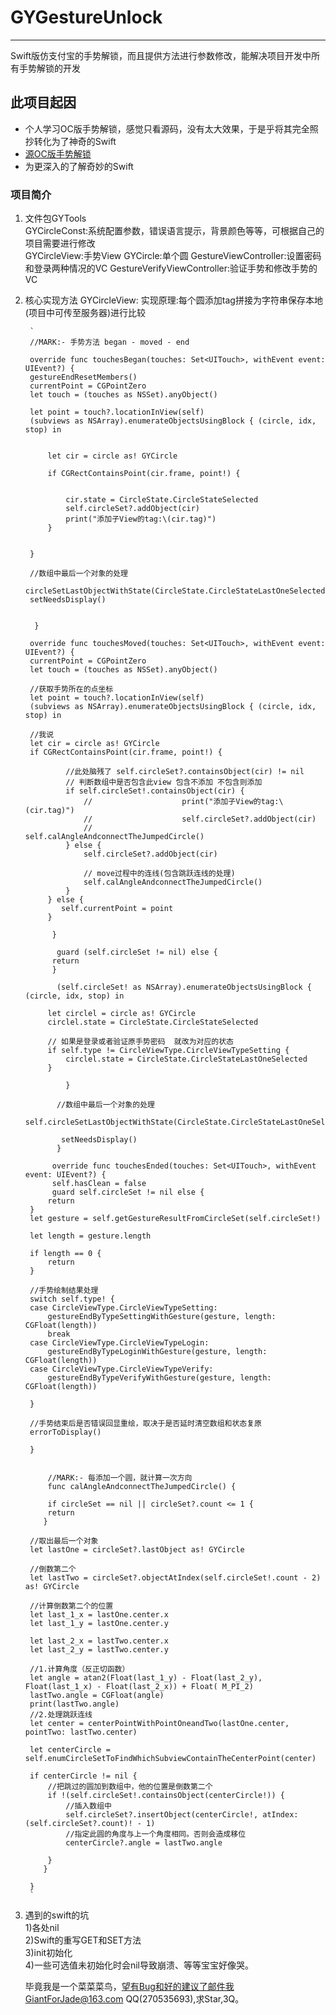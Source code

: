 # GYGestureUnlock
***
Swift版仿支付宝的手势解锁，而且提供方法进行参数修改，能解决项目开发中所有手势解锁的开发

## 此项目起因
* 个人学习OC版手势解锁，感觉只看源码，没有太大效果，于是乎将其完全照抄转化为了神奇的Swift
* [源OC版手势解锁](https://github.com/iosdeveloperpanc/PCGestureUnlock)
* 为更深入的了解奇妙的Swift

### 项目简介
1. 文件包GYTools      
    GYCircleConst:系统配置参数，错误语言提示，背景颜色等等，可根据自己的项目需要进行修改      
    GYCircleView:手势View
    GYCircle:单个圆
    GestureViewController:设置密码和登录两种情况的VC
    GestureVerifyViewController:验证手势和修改手势的VC
2. 核心实现方法
    GYCircleView:
    实现原理:每个圆添加tag拼接为字符串保存本地(项目中可传至服务器)进行比较      
        
        ` 
        //MARK:- 手势方法 began - moved - end
    
        override func touchesBegan(touches: Set<UITouch>, withEvent event: UIEvent?) {
        gestureEndResetMembers()
        currentPoint = CGPointZero
        let touch = (touches as NSSet).anyObject()
        
        let point = touch?.locationInView(self)
        (subviews as NSArray).enumerateObjectsUsingBlock { (circle, idx, stop) in
            
            
            let cir = circle as! GYCircle
            
            if CGRectContainsPoint(cir.frame, point!) {
                
                
                cir.state = CircleState.CircleStateSelected
                self.circleSet?.addObject(cir)
                print("添加子View的tag:\(cir.tag)")
            }
            
            
        }
        
        //数组中最后一个对象的处理
        circleSetLastObjectWithState(CircleState.CircleStateLastOneSelected)
        setNeedsDisplay()
        
        
         }
    
        override func touchesMoved(touches: Set<UITouch>, withEvent event: UIEvent?) {
        currentPoint = CGPointZero
        let touch = (touches as NSSet).anyObject()
        
        //获取手势所在的点坐标
        let point = touch?.locationInView(self)
        (subviews as NSArray).enumerateObjectsUsingBlock { (circle, idx, stop) in
        
        //我说
        let cir = circle as! GYCircle
        if CGRectContainsPoint(cir.frame, point!) {
                
                //此处脑残了 self.circleSet?.containsObject(cir) != nil
                // 判断数组中是否包含此view 包含不添加 不包含则添加
                if self.circleSet!.containsObject(cir) {
                    //                    print("添加子View的tag:\(cir.tag)")
                    //                    self.circleSet?.addObject(cir)
                    //                    self.calAngleAndconnectTheJumpedCircle()
                } else {
                    self.circleSet?.addObject(cir)
                    
                    // move过程中的连线(包含跳跃连线的处理)
                    self.calAngleAndconnectTheJumpedCircle()
                }
            } else {
               self.currentPoint = point
            }
            
             }
        
              guard (self.circleSet != nil) else {
             return
             }
             
              (self.circleSet! as NSArray).enumerateObjectsUsingBlock { (circle, idx, stop) in
            
            let circlel = circle as! GYCircle
            circlel.state = CircleState.CircleStateSelected
            
            // 如果是登录或者验证原手势密码  就改为对应的状态
            if self.type != CircleViewType.CircleViewTypeSetting {
                circlel.state = CircleState.CircleStateLastOneSelected
            }
            
                }
        
              //数组中最后一个对象的处理
              self.circleSetLastObjectWithState(CircleState.CircleStateLastOneSelected)
        
               setNeedsDisplay()
              }
    
             override func touchesEnded(touches: Set<UITouch>, withEvent event: UIEvent?) {
             self.hasClean = false
             guard self.circleSet != nil else {
            return
        }
        let gesture = self.getGestureResultFromCircleSet(self.circleSet!)
        
        let length = gesture.length
        
        if length == 0 {
            return
        }
        
        //手势绘制结果处理
        switch self.type! {
        case CircleViewType.CircleViewTypeSetting:
            gestureEndByTypeSettingWithGesture(gesture, length: CGFloat(length))
            break
        case CircleViewType.CircleViewTypeLogin:
            gestureEndByTypeLoginWithGesture(gesture, length: CGFloat(length))
        case CircleViewType.CircleViewTypeVerify:
            gestureEndByTypeVerifyWithGesture(gesture, length: CGFloat(length))
            
        }
        
        //手势结束后是否错误回显重绘，取决于是否延时清空数组和状态复原
        errorToDisplay()
        
        }
        
        
            //MARK:- 每添加一个圆，就计算一次方向
            func calAngleAndconnectTheJumpedCircle() {
           
            if circleSet == nil || circleSet?.count <= 1 {
            return
           }
        
        //取出最后一个对象
        let lastOne = circleSet?.lastObject as! GYCircle
        
        //倒数第二个
        let lastTwo = circleSet?.objectAtIndex(self.circleSet!.count - 2) as! GYCircle
        
        //计算倒数第二个的位置
        let last_1_x = lastOne.center.x
        let last_1_y = lastOne.center.y
        
        let last_2_x = lastTwo.center.x
        let last_2_y = lastTwo.center.y
        
        //1.计算角度（反正切函数）
        let angle = atan2(Float(last_1_y) - Float(last_2_y), Float(last_1_x) - Float(last_2_x)) + Float( M_PI_2)
        lastTwo.angle = CGFloat(angle)
        print(lastTwo.angle)
        //2.处理跳跃连线
        let center = centerPointWithPointOneandTwo(lastOne.center, pointTwo: lastTwo.center)
        
        let centerCircle = self.enumCircleSetToFindWhichSubviewContainTheCenterPoint(center)
        
        if centerCircle != nil {
            //把跳过的圆加到数组中，他的位置是倒数第二个
            if !(self.circleSet!.containsObject(centerCircle!)) {
                //插入数组中
                self.circleSet?.insertObject(centerCircle!, atIndex: (self.circleSet?.count)! - 1)
                //指定此圆的角度与上一个角度相同。否则会造成移位
                centerCircle?.angle = lastTwo.angle
                
            }
           }
         
        }
        `
3. 遇到的swift的坑      
    1)各处nil     
    2)Swift的重写GET和SET方法     
    3)init初始化      
    4)一些可选值未初始化时会nil导致崩溃、等等宝宝好像哭。        
    
    
   毕竟我是一个菜菜菜鸟，望有Bug和好的建议了邮件我GiantForJade@163.com QQ(270535693),求Star,3Q。

  


